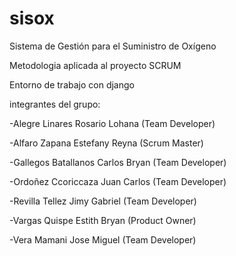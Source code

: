 # sisox
Sistema de Gestión para el Suministro de Oxígeno

Metodologia aplicada al proyecto SCRUM

Entorno de trabajo con django


integrantes del grupo:

-Alegre Linares Rosario Lohana (Team Developer)

-Alfaro Zapana Estefany Reyna (Scrum Master)

-Gallegos Batallanos Carlos Bryan (Team Developer)

-Ordoñez Ccoriccaza Juan Carlos (Team Developer)

-Revilla Tellez Jimy Gabriel (Team Developer)

-Vargas Quispe Estith Bryan (Product Owner)

-Vera Mamani Jose Miguel (Team Developer)
